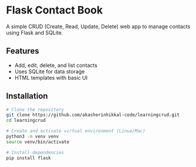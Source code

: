 # Flask Contact Book

A simple CRUD (Create, Read, Update, Delete) web app to manage contacts using Flask and SQLite.

## Features
- Add, edit, delete, and list contacts
- Uses SQLite for data storage
- HTML templates with basic UI

## Installation
```bash
# Clone the repository
git clone https://github.com/akasherinhikkal-code/learningcrud.git
cd learningcrud

# Create and activate virtual environment (Linux/Mac)
python3 -m venv venv
source venv/bin/activate

# Install dependencies
pip install flask
